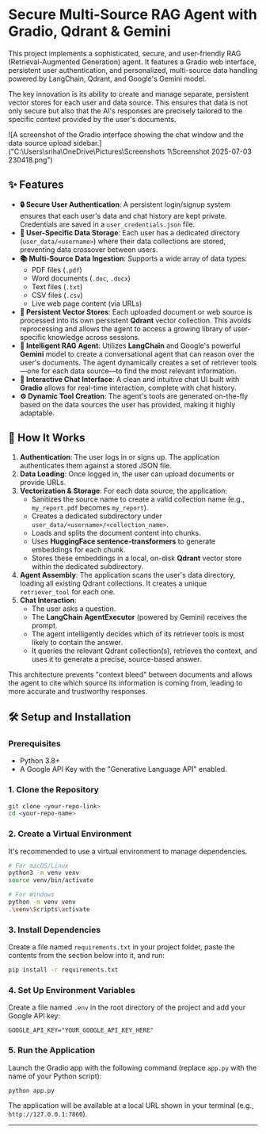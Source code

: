 # Secure Multi-Source RAG Agent with Gradio, Qdrant & Gemini

This project implements a sophisticated, secure, and user-friendly RAG (Retrieval-Augmented Generation) agent. It features a Gradio web interface, persistent user authentication, and personalized, multi-source data handling powered by LangChain, Qdrant, and Google's Gemini model.

The key innovation is its ability to create and manage separate, persistent vector stores for each user and data source. This ensures that data is not only secure but also that the AI's responses are precisely tailored to the specific context provided by the user's documents.

![A screenshot of the Gradio interface showing the chat window and the data source upload sidebar.]("C:\Users\sriha\OneDrive\Pictures\Screenshots 1\Screenshot 2025-07-03 230418.png")

## ✨ Features

- **🔒 Secure User Authentication**: A persistent login/signup system ensures that each user's data and chat history are kept private. Credentials are saved in a `user_credentials.json` file.
- **👤 User-Specific Data Storage**: Each user has a dedicated directory (`user_data/<username>`) where their data collections are stored, preventing data crossover between users.
- **📚 Multi-Source Data Ingestion**: Supports a wide array of data types:
    - PDF files (`.pdf`)
    - Word documents (`.doc`, `.docx`)
    - Text files (`.txt`)
    - CSV files (`.csv`)
    - Live web page content (via URLs)
- **🧠 Persistent Vector Stores**: Each uploaded document or web source is processed into its own persistent **Qdrant** vector collection. This avoids reprocessing and allows the agent to access a growing library of user-specific knowledge across sessions.
- **🤖 Intelligent RAG Agent**: Utilizes **LangChain** and Google's powerful **Gemini** model to create a conversational agent that can reason over the user's documents. The agent dynamically creates a set of retriever tools—one for each data source—to find the most relevant information.
- **💬 Interactive Chat Interface**: A clean and intuitive chat UI built with **Gradio** allows for real-time interaction, complete with chat history.
- **⚙️ Dynamic Tool Creation**: The agent's tools are generated on-the-fly based on the data sources the user has provided, making it highly adaptable.

## 🚀 How It Works

1.  **Authentication**: The user logs in or signs up. The application authenticates them against a stored JSON file.
2.  **Data Loading**: Once logged in, the user can upload documents or provide URLs.
3.  **Vectorization & Storage**: For each data source, the application:
    - Sanitizes the source name to create a valid collection name (e.g., `my_report.pdf` becomes `my_report`).
    - Creates a dedicated subdirectory under `user_data/<username>/<collection_name>`.
    - Loads and splits the document content into chunks.
    - Uses **HuggingFace sentence-transformers** to generate embeddings for each chunk.
    - Stores these embeddings in a local, on-disk **Qdrant** vector store within the dedicated subdirectory.
4.  **Agent Assembly**: The application scans the user's data directory, loading all existing Qdrant collections. It creates a unique `retriever_tool` for each one.
5.  **Chat Interaction**:
    - The user asks a question.
    - The **LangChain AgentExecutor** (powered by Gemini) receives the prompt.
    - The agent intelligently decides which of its retriever tools is most likely to contain the answer.
    - It queries the relevant Qdrant collection(s), retrieves the context, and uses it to generate a precise, source-based answer.

This architecture prevents "context bleed" between documents and allows the agent to cite which source its information is coming from, leading to more accurate and trustworthy responses.

## 🛠️ Setup and Installation

### Prerequisites

- Python 3.8+
- A Google API Key with the "Generative Language API" enabled.

### 1. Clone the Repository

```bash
git clone <your-repo-link>
cd <your-repo-name>
```

### 2. Create a Virtual Environment

It's recommended to use a virtual environment to manage dependencies.

```bash
# For macOS/Linux
python3 -m venv venv
source venv/bin/activate

# For Windows
python -m venv venv
.\venv\Scripts\activate
```

### 3. Install Dependencies

Create a file named `requirements.txt` in your project folder, paste the contents from the section below into it, and run:

```bash
pip install -r requirements.txt
```

### 4. Set Up Environment Variables

Create a file named `.env` in the root directory of the project and add your Google API key:

```
GOOGLE_API_KEY="YOUR_GOOGLE_API_KEY_HERE"
```

### 5. Run the Application

Launch the Gradio app with the following command (replace `app.py` with the name of your Python script):

```bash
python app.py
```

The application will be available at a local URL shown in your terminal (e.g., `http://127.0.0.1:7860`).

---
